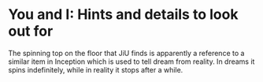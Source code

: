 # You and I: Hints and details to look out for

The spinning top on the floor that JiU finds is apparently a reference to a similar item in Inception
which is used to tell dream from reality. In dreams it spins indefinitely, while in reality it stops
after a while.
